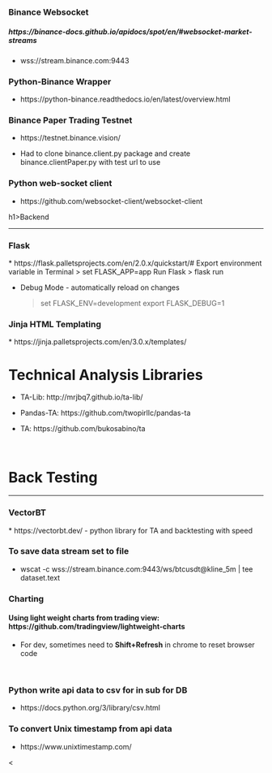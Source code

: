 <h3>Binance Websocket</h2>
<h5>https://binance-docs.github.io/apidocs/spot/en/#websocket-market-streams</h5>
<ul><li>wss://stream.binance.com:9443</li></ul>

<h3>Python-Binance Wrapper</h3>
<ul><li>https://python-binance.readthedocs.io/en/latest/overview.html</li></ul>

<h3>Binance Paper Trading Testnet</h3>
<ul><li>https://testnet.binance.vision/</li></ul>
<ul><li>Had to clone binance.client.py package and create binance.clientPaper.py with test url to use</ul></li>

<h3>Python web-socket client</h5>
<ul><li>https://github.com/websocket-client/websocket-client</li></ul>

h1>Backend</h1>
<hr>
<h3>Flask</h3>
* https://flask.palletsprojects.com/en/2.0.x/quickstart/#
    Export environment variable in Terminal
        > set FLASK_APP=app
    Run Flask
        > flask run

* Debug Mode - automatically reload on changes
    > set FLASK_ENV=development
    > export FLASK_DEBUG=1


<h3>Jinja HTML Templating</h3>
* https://jinja.palletsprojects.com/en/3.0.x/templates/

</br>
<h1>Technical Analysis Libraries</h3>
<ul><li>TA-Lib: http://mrjbq7.github.io/ta-lib/</li></ul>
<ul><li>Pandas-TA: https://github.com/twopirllc/pandas-ta</li></ul>
<ul><li>TA: https://github.com/bukosabino/ta</li></ul>

</br>
<h1>Back Testing</h1>
<hr>
<h3>VectorBT</h3>
* https://vectorbt.dev/ - python library for TA and backtesting with speed

<h3>To save data stream set to file</h3>
<ul><li>wscat -c wss://stream.binance.com:9443/ws/btcusdt@kline_5m | tee dataset.text</ul></li>

<h3>Charting</h3>
<h4>Using light weight charts from trading view: https://github.com/tradingview/lightweight-charts</h4>
<ul><li>For dev, sometimes need to <b>Shift+Refresh</b> in chrome to reset browser code</li></ul>

</br>

<h3>Python write api data to csv for in sub for DB</h3>
<ul><li>https://docs.python.org/3/library/csv.html</li></ul>

<h3>To convert Unix timestamp from api data</h3>
<ul><li>https://www.unixtimestamp.com/</li></ul>



<








